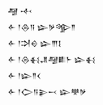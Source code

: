 <div class='block'>
<div class='line'>𒆷 𒋾</div>
<div class='line'>𒅆 𒁹𒁲𒀀 𒇽𒃻𒄊𒈫</div>
<div class='line'>𒅆 𒁹𒋫𒀪 𒇽𒐈𒋙</div>
<div class='line'>𒅆 𒁹𒁲𒈬𒂗𒆷𒀾𒈨 𒇽𒈬</div>
<div class='line'>𒅆 𒁹𒇽𒈫𒌋</div>
<div class='line'>𒅆 𒁹𒀖𒀀𒉌𒁁 𒇽𒋧𒃻</div>
</div>